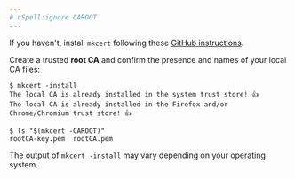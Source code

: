 ```yaml
---
# cSpell:ignore CAROOT
---
```


If you haven't, install `mkcert` following these [GitHub instructions](https://github.com/FiloSottile/mkcert#installation).

Create a trusted **root CA** and confirm the presence and names of your local CA files:

```shell-session
$ mkcert -install
The local CA is already installed in the system trust store! 👍
The local CA is already installed in the Firefox and/or Chrome/Chromium trust store! 👍

$ ls "$(mkcert -CAROOT)"
rootCA-key.pem  rootCA.pem
```

The output of `mkcert -install` may vary depending on your operating system.
